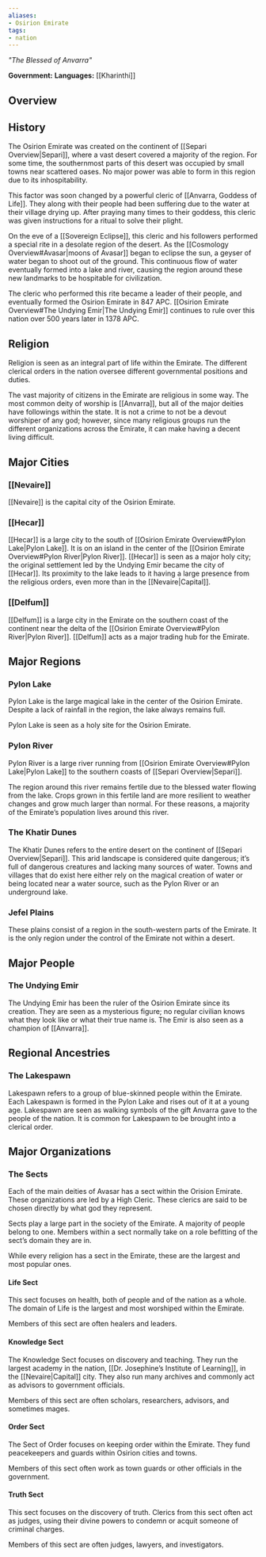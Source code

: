 ```yaml
---
aliases:
- Osirion Emirate
tags:
- nation
---
```

*"The Blessed of Anvarra"*

**Government:** 
**Languages:** [[Kharinthi]]
## Overview

## History
The Osirion Emirate was created on the continent of [[Separi Overview|Separi]], where a vast desert covered a majority of the region. For some time, the southernmost parts of this desert was occupied by small towns near scattered oases. No major power was able to form in this region due to its inhospitability.

This factor was soon changed by a powerful cleric of [[Anvarra, Goddess of Life]]. They along with their people had been suffering due to the water at their village drying up. After praying many times to their goddess, this cleric was given instructions for a ritual to solve their plight.

On the eve of a [[Sovereign Eclipse]], this cleric and his followers performed a special rite in a desolate region of the desert. As the [[Cosmology Overview#Avasar|moons of Avasar]] began to eclipse the sun, a geyser of water began to shoot out of the ground. This continuous flow of water eventually formed into a lake and river, causing the region around these new landmarks to be hospitable for civilization.

The cleric who performed this rite became a leader of their people, and eventually formed the Osirion Emirate in 847 APC. [[Osirion Emirate Overview#The Undying Emir|The Undying Emir]] continues to rule over this nation over 500 years later in 1378 APC.
## Religion
Religion is seen as an integral part of life within the Emirate. The different clerical orders in the nation oversee different governmental positions and duties.

The vast majority of citizens in the Emirate are religious in some way. The most common deity of worship is [[Anvarra]], but all of the major deities have followings within the state. It is not a crime to not be a devout worshiper of any god; however, since many religious groups run the different organizations across the Emirate, it can make having a decent living difficult.
## Major Cities
### [[Nevaire]]
[[Nevaire]] is the capital city of the Osirion Emirate.
### [[Hecar]]
[[Hecar]] is a large city to the south of [[Osirion Emirate Overview#Pylon Lake|Pylon Lake]]. It is on an island in the center of the [[Osirion Emirate Overview#Pylon River|Pylon River]]. [[Hecar]] is seen as a major holy city; the original settlement led by the Undying Emir became the city of [[Hecar]]. Its proximity to the lake leads to it having a large presence from the religious orders, even more than in the [[Nevaire|Capital]].
### [[Delfum]]
[[Delfum]] is a large city in the Emirate on the southern coast of the continent near the delta of the [[Osirion Emirate Overview#Pylon River|Pylon River]]. [[Delfum]] acts as a major trading hub for the Emirate.
## Major Regions
### Pylon Lake
Pylon Lake is the large magical lake in the center of the Osirion Emirate. Despite a lack of rainfall in the region, the lake always remains full.

Pylon Lake is seen as a holy site for the Osirion Emirate.
### Pylon River
Pylon River is a large river running from [[Osirion Emirate Overview#Pylon Lake|Pylon Lake]] to the southern coasts of [[Separi Overview|Separi]].

The region around this river remains fertile due to the blessed water flowing from the lake. Crops grown in this fertile land are more resilient to weather changes and grow much larger than normal. For these reasons, a majority of the Emirate’s population lives around this river.
### The Khatir Dunes
The Khatir Dunes refers to the entire desert on the continent of [[Separi Overview|Separi]]. This arid landscape is considered quite dangerous; it’s full of dangerous creatures and lacking many sources of water. Towns and villages that do exist here either rely on the magical creation of water or being located near a water source, such as the Pylon River or an underground lake.
### Jefel Plains
These plains consist of a region in the south-western parts of the Emirate. It is the only region under the control of the Emirate not within a desert.
## Major People
### The Undying Emir
The Undying Emir has been the ruler of the Osirion Emirate since its creation. They are seen as a mysterious figure; no regular civilian knows what they look like or what their true name is. The Emir is also seen as a champion of [[Anvarra]].
## Regional Ancestries
### The Lakespawn
Lakespawn refers to a group of blue-skinned people within the Emirate. Each Lakespawn is formed in the Pylon Lake and rises out of it at a young age. Lakespawn are seen as walking symbols of the gift Anvarra gave to the people of the nation. It is common for Lakespawn to be brought into a clerical order.
## Major Organizations
### The Sects
Each of the main deities of Avasar has a sect within the Orision Emirate. These organizations are led by a High Cleric. These clerics are said to be chosen directly by what god they represent.

Sects play a large part in the society of the Emirate. A majority of people belong to one. Members within a sect normally take on a role befitting of the sect’s domain they are in.

While every religion has a sect in the Emirate, these are the largest and most popular ones.
#### Life Sect
This sect focuses on health, both of people and of the nation as a whole. The domain of Life is the largest and most worshiped within the Emirate. 

Members of this sect are often healers and leaders.
#### Knowledge Sect
The Knowledge Sect focuses on discovery and teaching. They run the largest academy in the nation, [[Dr. Josephine’s Institute of Learning]], in the [[Nevaire|Capital]] city. They also run many archives and commonly act as advisors to government officials.

Members of this sect are often scholars, researchers, advisors, and sometimes mages.
#### Order Sect
The Sect of Order focuses on keeping order within the Emirate. They fund peacekeepers and guards within Osirion cities and towns.

Members of this sect often work as town guards or other officials in the government.
#### Truth Sect
This sect focuses on the discovery of truth. Clerics from this sect often act as judges, using their divine powers to condemn or acquit someone of criminal charges.

Members of this sect are often judges, lawyers, and investigators.